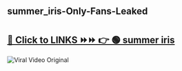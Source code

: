 
 ## summer_iris-Only-Fans-Leaked

# <h2><a href="https://clipsfans.com/summer_iris&ref=git">🔗 Click to LINKS ⏩⏩ 👉 🟢 summer iris </a></h2>

<a href="https://clipsfans.com/summer_iris&ref=git" rel="nofollow" data-target="animated-image.originalLink"><img src="https://i.ibb.co.com/xMMVF88/686577567.gif" alt="Viral Video Original" style="max-width: 100%; display: inline-block;" data-target="animated-image.originalImage"></a>
